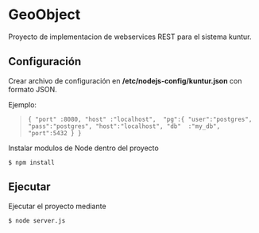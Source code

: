 # GeoObject
Proyecto de implementacion de webservices REST para el sistema kuntur. 

## Configuración
Crear archivo de configuración en **/etc/nodejs-config/kuntur.json** con formato JSON.

Ejemplo:
>`{
>		"port" :8080,
>		"host" :"localhost", 
>		"pg":{
>			"user":"postgres",
>			"pass":"postgres",
>			"host":"localhost",
>			"db"  :"my_db",
>			"port":5432
>			}
>}`

Instalar modulos de Node dentro del proyecto

`$ npm install`

## Ejecutar
Ejecutar el proyecto mediante

`$ node server.js`

